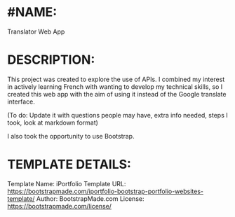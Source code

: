 # **#NAME:**
Translator Web App

# **DESCRIPTION:**
This project was created to explore the use of APIs. I combined my interest in actively learning French with wanting to develop my technical skills, so I created this web app with the aim of using it instead of the Google translate interface.

(To do:
Update it with questions people may have, extra info needed, steps I took, look at markdown format)


I also took the opportunity to use Bootstrap.

# **TEMPLATE DETAILS:**
Template Name: iPortfolio
Template URL: https://bootstrapmade.com/iportfolio-bootstrap-portfolio-websites-template/
Author: BootstrapMade.com
License: https://bootstrapmade.com/license/